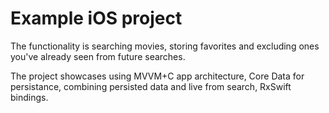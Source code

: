 # Example iOS project

The functionality is searching movies, storing favorites and excluding ones you've already seen from future searches.

The project showcases using MVVM+C app architecture, Core Data for persistance, combining persisted data and live from search, RxSwift bindings.

